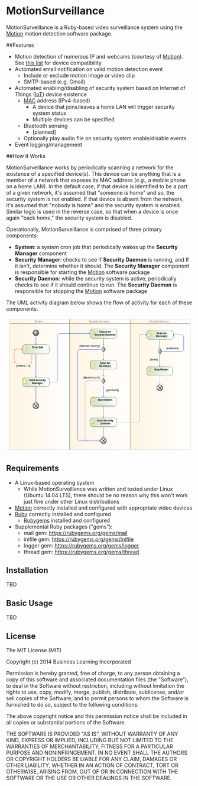 MotionSurveillance
===================

MotionSurveillance is a Ruby-based video surveillance system using the [Motion](http://www.lavrsen.dk/foswiki/bin/view/Motion/WebHome "Motion") motion detection software package. 

##Features

 - Motion detection of numerous IP and webcams (courtesy of [Motion](http://www.lavrsen.dk/foswiki/bin/view/Motion/WebHome "Motion")). See [this list](http://www.lavrsen.dk/foswiki/bin/view/Motion/WorkingDevices "Device Compatibility") for device compatibility
 - Automated email notification on valid motion detection event
	 - Include or exclude motion image or video clip
	 - SMTP-based (e.g, Gmail)
 - Automated enabling/disabling of security system based on Internet of Things ([IoT](http://en.wikipedia.org/wiki/Internet_of_Things "Internet of Things")) device existence
	 - [MAC](http://en.wikipedia.org/wiki/MAC_address "MAC address") address (IPv4-based)
		 - A device that joins/leaves a home LAN will trigger security system status
		 - Multiple devices can be specified
	 - Bluetooth sensing
		 - [planned]
	 - Optionally play audio file on security system enable/disable events
 - Event logging/management
 
##How It Works

MotionSurveillance works by periodically scanning a network for the existence of a specified device(s). This device can be anything that is a member of a network that exposes its MAC address (*e.g.*, a mobile phone on a home LAN). In the default case, if that device is identified to be a part of a given network, it's assumed that "someone is home" and so, the security system is not enabled. If that device is absent from the network, it's assumed that "nobody is home" and the security system is enabled. Similar logic is used in the reverse case, so that when a device is once again "back home," the security system is disabled.

Operationally, MotionSurveillance is comprised of three primary components: 

- **System**: a system cron job that periodically wakes up the **Security Manager** component
- **Security Manager**: checks to see if **Security Daemon** is running, and If it isn't, determine whether it should. The **Security Manager** component is responsible for starting the [Motion](http://www.lavrsen.dk/foswiki/bin/view/Motion/WebHome "Motion") software package
- **Security Daemon**: while the security system is active, periodically checks to see if it should continue to run. The **Security Daemon** is responsible for stopping the [Motion](http://www.lavrsen.dk/foswiki/bin/view/Motion/WebHome "Motion") software package

The UML activity diagram below shows the flow of activity for each of these components.

![MotionSurveillance Activity Diagram](https://raw.githubusercontent.com/richbl/motion-surveillance/master/security_activity_diagram.png)

## Requirements

 - A Linux-based operating system
	 - While MotionSurveillance was written and tested under Linux (Ubuntu 14.04 LTS), there should be no reason why this won't work just fine under other Linux distributions
 - [Motion](http://www.lavrsen.dk/foswiki/bin/view/Motion/WebHome "Motion") correctly installed and configured with appropriate video devices
 - [Ruby](https://www.ruby-lang.org/en/ "Ruby") correctly installed and configured
	 - [Rubygems](https://rubygems.org/ "Rubygems") installed and configured
 - Supplemental Ruby packages ("gems"):
	 - mail gem: https://rubygems.org/gems/mail
	 - inifile gem: https://rubygems.org/gems/inifile
	 - logger gem: https://rubygems.org/gems/logger
	 - thread gem: https://rubygems.org/gems/thread

## Installation
TBD
	
## Basic Usage
TBD

## License

The MIT License (MIT)

Copyright (c) 2014 Business Learning Incorporated

Permission is hereby granted, free of charge, to any person obtaining a copy
of this software and associated documentation files (the "Software"), to deal
in the Software without restriction, including without limitation the rights
to use, copy, modify, merge, publish, distribute, sublicense, and/or sell
copies of the Software, and to permit persons to whom the Software is
furnished to do so, subject to the following conditions:

The above copyright notice and this permission notice shall be included in all
copies or substantial portions of the Software.

THE SOFTWARE IS PROVIDED "AS IS", WITHOUT WARRANTY OF ANY KIND, EXPRESS OR
IMPLIED, INCLUDING BUT NOT LIMITED TO THE WARRANTIES OF MERCHANTABILITY,
FITNESS FOR A PARTICULAR PURPOSE AND NONINFRINGEMENT. IN NO EVENT SHALL THE
AUTHORS OR COPYRIGHT HOLDERS BE LIABLE FOR ANY CLAIM, DAMAGES OR OTHER
LIABILITY, WHETHER IN AN ACTION OF CONTRACT, TORT OR OTHERWISE, ARISING FROM,
OUT OF OR IN CONNECTION WITH THE SOFTWARE OR THE USE OR OTHER DEALINGS IN THE
SOFTWARE.
